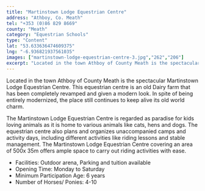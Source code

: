 ```yaml
---
title: "Martinstown Lodge Equestrian Centre"
address: "Athboy, Co. Meath"
tel: "+353 (0)86 829 8669"
county: "Meath"
category: "Equestrian Schools"
type: "Content"
lat: "53.633636474609375"
lng: "-6.936821937561035"
images: ["martinstown-lodge-equestrian-centre-3.jpg","262","206"]
excerpt: "Located in the town Athboy of County Meath is the spectacular Martinstown Lodge Equestrian Centre. This equestrian centre is an old Dairy farm that ha..."
---
```

<p>Located in the town Athboy of County Meath is the spectacular Martinstown Lodge Equestrian Centre. This equestrian centre is an old Dairy farm that has been completely revamped and given a modern look. In spite of being entirely modernized, the place still continues to keep alive its old world charm. </p>  
    <p>The Martinstown Lodge Equestrian Centre is regarded as paradise for kids loving animals as it is home to various animals like cats, hens and dogs. The equestrian centre also plans and organizes unaccompanied camps and activity days, including different activities like riding lessons and stable management. The Martinstown Lodge Equestrian Centre covering an area of 500x 35m offers ample space to carry out riding activities with ease.</p>  
    <ul> 
        <li>Facilities: Outdoor arena, Parking and tuition available</li> 
        <li>Opening Time: Monday to Saturday</li> 
        <li>Minimum Participation Age: 6 years</li> 
        <li>Number of Horses/ Ponies: 4-10</li> </ul>